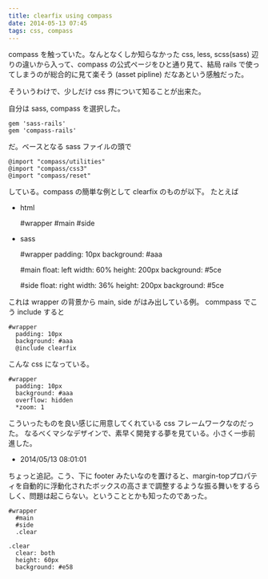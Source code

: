```yaml
---
title: clearfix using compass
date: 2014-05-13 07:45
tags: css, compass
---
```


compass を触っていた。なんとなくしか知らなかった css, less, scss(sass) 辺りの違いから入って、compass の公式ページをひと通り見て、結局 rails で使ってしまうのが総合的に見て楽そう (asset pipline) だなあという感触だった。

そういうわけで、少しだけ css 界について知ることが出来た。

自分は sass, compass を選択した。

    gem 'sass-rails'
    gem 'compass-rails'

だ。ベースとなる sass ファイルの頭で

    @import "compass/utilities"
    @import "compass/css3"
    @import "compass/reset"

している。compass の簡単な例として clearfix のものが以下。
たとえば

- html

    #wrapper
      #main
      #side

- sass

    #wrapper
      padding: 10px
      background: #aaa
    
    #main
      float: left
      width: 60%
      height: 200px
      background: #5ce
    
    #side
      float: right
      width: 36%
      height: 200px
      background: #5ce

これは wrapper の背景から main, side がはみ出している例。
commpass でこう include すると

    #wrapper
      padding: 10px
      background: #aaa
      @include clearfix

こんな css になっている。

    #wrapper
      padding: 10px
      background: #aaa
      overflow: hidden
      *zoom: 1

こういったものを良い感じに用意してくれている css フレームワークなのだった。
なるべくマシなデザインで、素早く開発する夢を見ている。小さく一歩前進した。

- 2014/05/13 08:01:01

ちょっと追記。こう、下に footer みたいなのを置けると、margin-topプロパティを自動的に浮動化されたボックスの高さまで調整するような振る舞いをするらしく、問題は起こらない。ということとかも知ったのであった。

    #wrapper
      #main
      #side
      .clear

    .clear
      clear: both
      height: 60px
      background: #e58




